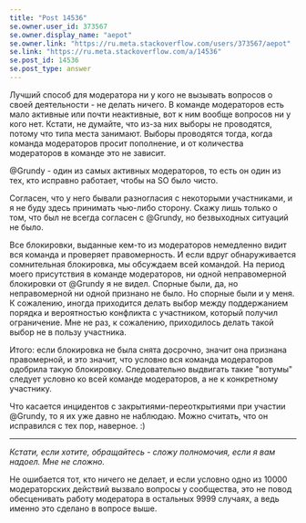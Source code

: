 ```yaml
---
title: "Post 14536"
se.owner.user_id: 373567
se.owner.display_name: "aepot"
se.owner.link: "https://ru.meta.stackoverflow.com/users/373567/aepot"
se.link: "https://ru.meta.stackoverflow.com/a/14536"
se.post_id: 14536
se.post_type: answer
---
```

<p>Лучший способ для модератора ни у кого не вызывать вопросов о своей деятельности - не делать ничего. В команде модераторов есть мало активные или почти неактивные, вот к ним вообще вопросов ни у кого нет. Кстати, не думайте, что из-за них выборы не проводятся, потому что типа места занимают. Выборы проводятся тогда, когда команда модераторов просит пополнение, и от количества модераторов в команде это не зависит.</p>
<p>@Grundy - один из самых активных модераторов, то есть он один из тех, кто исправно работает, чтобы на SO было чисто.</p>
<p>Согласен, что у него бывали разногласия с некоторыми участниками, и я не буду здесь принимать чью-либо сторону. Скажу лишь только о том, что был не всегда согласен с @Grundy, но безвыходных ситуаций не было.</p>
<p>Все блокировки, выданные кем-то из модераторов немедленно видит вся команда и проверяет правомерность. И если вдруг обнаруживается сомнительная блокировка, мы обсуждаем всей командой. На период моего присутствия в команде модераторов, ни одной неправомерной блокировки от @Grundy я не видел. Спорные были, да, но неправомерной ни одной признано не было. Но спорные были и у меня. К сожалению, иногда приходится делать выбор между поддержанием порядка и вероятностью конфликта с участником, который получил ограничение. Мне не раз, к сожалению, приходилось делать такой выбор не в пользу участника.</p>
<p>Итого: если блокировка не была снята досрочно, значит она признана правомерной, и это значит, что условно вся команда модераторов одобрила такую блокировку. Следовательно выдвигать такие &quot;вотумы&quot; следует условно ко всей команде модераторов, а не к конкретному участнику.</p>
<p>Что касается инцидентов с закрытиями-переоткрытиями при участии @Grundy, то я их уже давно не наблюдаю. Можно считать, что он исправился с тех пор, наверное. :)</p>
<hr />
<p><em>Кстати, если хотите, обращайтесь - сложу полномочия, если я вам надоел. Мне не сложно.</em></p>
<p>Не ошибается тот, кто ничего не делает, и если условно одно из 10000 модераторских действий вызвало вопросы у сообщества, это не повод обесценивать работу модератора в остальных 9999 случаях, а ведь именно это сделано в вопросе выше.</p>
